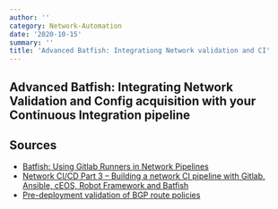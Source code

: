 ```yaml
---
author: ''
category: Network-Automation
date: '2020-10-15'
summary: ''
title: 'Advanced Batfish: Integrationg Network validation and CI'
---
```


## Advanced Batfish: Integrating Network Validation and Config acquisition with your Continuous Integration pipeline

## Sources

* [Batfish: Using Gitlab Runners in Network Pipelines](https://www.linkedin.com/pulse/using-gitlab-runners-network-pipelines-jorge-romero/)
* [Network CI/CD Part 3 – Building a network CI pipeline with Gitlab, Ansible, cEOS, Robot Framework and Batfish ](https://eos.arista.com/network-ci-part-3/)
* [Pre-deployment validation of BGP route policies](https://www.intentionet.com/blog/pre-deployment-validation-of-bgp-route-policies/)
